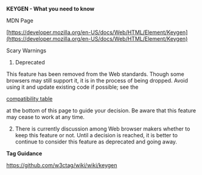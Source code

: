 **KEYGEN - What you need to know**

MDN Page

[https://developer.mozilla.org/en-US/docs/Web/HTML/Element/Keygen](https://developer.mozilla.org/en-US/docs/Web/HTML/Element/Keygen)

Scary Warnings

1. Deprecated

This feature has been removed from the Web standards. Though some browsers may still support it, it is in the process of being dropped. Avoid using it and update existing code if possible; see the 

[compatibility table](https://developer.mozilla.org/en-US/docs/Web/HTML/Element/Keygen#Browser_compatibility)

 at the bottom of this page to guide your decision. Be aware that this feature may cease to work at any time.

2. There is currently discussion among Web browser makers whether to keep this feature or not. Until a decision is reached, it is better to continue to consider this feature as deprecated and going away.

**Tag Guidance**

https://github.com/w3ctag/wiki/wiki/keygen





